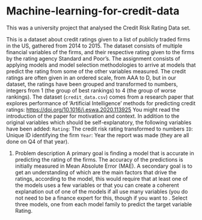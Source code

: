 # Machine-learning-for-credit-data

This was a university project that analysed the Credit Risk Rating Data set. 

This is a dataset about credit ratings given to
a list of publicly traded firms in the US, gathered from 2014 to 2015. The dataset consists of
multiple financial variables of the firms, and their respective rating given to the firms by the
rating agency Standard and Poor’s.
The assignment consists of applying models and model selection methodologies to arrive at
models that predict the rating from some of the other variables measured.
The credit ratings are often given in an ordered scale, from AAA to D, but in our dataset, the
ratings have been grouped and transformed to numbers, integers from 1 (the group of best
rankings) to 4 (the group of worse rankings).
The dataset (`credit_data.csv`) comes from a research paper that explores performance of
‘Artificial Intelligence’ methods for predicting credit ratings:
https://doi.org/10.1016/j.eswa.2020.113925
You might read the introduction of the paper for motivation and context. In addition to the
original variables which should be self-explanatory, the following variables have been
added:
`Rating`: The credit risk rating transformed to numbers
`ID`: Unique ID identifying the firm
`Year`: Year the report was made (they are all done on Q4 of that year).
1. Problem description
A primary goal is finding a model that is accurate in predicting the rating of the firms. The
accuracy of the predictions is initially measured in Mean Absolute Error (MAE).
A secondary goal is to get an understanding of which are the main factors that drive the
ratings, according to the model, this would require that at least one of the models uses a
few variables or that you can create a coherent explanation out of one of the models if all
use many variables (you do not need to be a finance expert for this, though if you want to .
Select three models, one from each model family to predict the target variable Rating.

